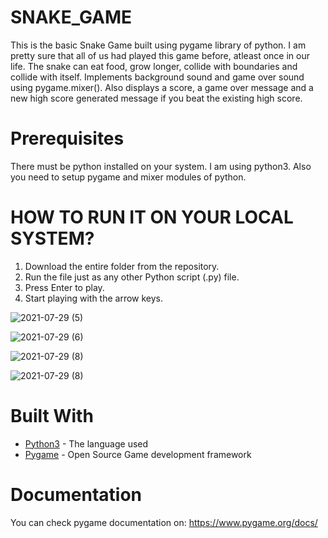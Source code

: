 # SNAKE_GAME

This is the basic Snake Game built using pygame library of python. I am pretty sure that all of us had played this game before, atleast once in our life.
The snake can eat food, grow longer, collide with boundaries and collide with itself. Implements background sound and game over sound using pygame.mixer(). Also displays a score, a game over message and a new high score generated message if you beat the existing high score.


# Prerequisites

There must be python installed on your system. I am using python3.
Also you need to setup pygame and mixer modules of python. 

# HOW TO RUN IT ON YOUR LOCAL SYSTEM?

1. Download the entire folder from the repository.
2. Run the file just as any other Python script (.py) file.
3. Press Enter to play.
4. Start playing with the arrow keys.


![2021-07-29 (5)](https://user-images.githubusercontent.com/70146188/127601250-c9883c77-664e-4eed-8cf8-513282b5ffef.png)


![2021-07-29 (6)](https://user-images.githubusercontent.com/70146188/127601444-5f0b3140-fd25-4124-a0e0-de6df944edae.png)


![2021-07-29 (8)](https://user-images.githubusercontent.com/70146188/127601489-a9785915-7203-4908-be66-2bb376c44f0c.png)


![2021-07-29 (8)](https://user-images.githubusercontent.com/70146188/127601511-ac858075-4012-4a55-88af-f7dc4b9965f6.png)

# Built With

- [Python3](https://www.python.org/downloads/) - The language used
- [Pygame](https://www.pygame.org/download.shtml) - Open Source Game development framework


# Documentation
You can check pygame documentation on: https://www.pygame.org/docs/

